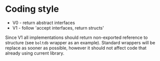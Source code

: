 # Coding style

* V0 - return abstract interfaces
* V1 - follow 'accept interfaces, return structs'

Since V1 all implementations should return non-exported reference to structure (see `boltdb` wrapper as an example). Standard wrappers will be replace as sooner as possible, 
however it should not affect code that already using current library.